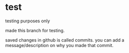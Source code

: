 # test
testing purposes only

made this branch for testing.

saved changes in github is called commits.
you can add a message/description on why you made that commit.
